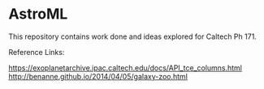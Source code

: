 # AstroML
This repository contains work done and ideas explored for Caltech Ph 171.

Reference Links:

https://exoplanetarchive.ipac.caltech.edu/docs/API_tce_columns.html
http://benanne.github.io/2014/04/05/galaxy-zoo.html
